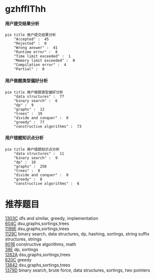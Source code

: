 # gzhffIThh

<!-- tabs:start -->



#### **用户提交结果分析**

```mermaid
pie title 用户提交结果分析
    "Accepted" :  45
    "Rejected" :  0
    "Wrong answer" :  41
    "Runtime error" :  8
    "Time limit exceeded" :  1
    "Memory limit exceeded" :  0
    "Compilation error" :  4
    "Partial" :  0
```

#### **用户做题类型偏好分析**

```mermaid
pie title 用户做题类型偏好分析
    "data structures" :  77
    "binary search" :  6
    "dp" :  9
    "graphs" :  12
    "trees" :  19
    "divide and conquer" :  0
    "greedy" :  77
    "constructive algorithms" :  73
```
#### **用户错题知识点分析**

```mermaid
pie title 用户错题知识点分析
    "data structures" :  11
    "binary search" :  9
    "dp" :  10
    "graphs" :  250
    "trees" :  0
    "divide and conquer" :  0
    "greedy" :  8
    "constructive algorithms" :  6
```



<!-- tabs:end -->
# 推荐题目
[1303C](https://codeforces.com/contest/1303/problem/C)		dfs and similar,
                        greedy,
                        implementation		  
[604C](https://codeforces.com/contest/604/problem/C)		dsu,graphs,sortings,trees		  
[1199E](https://codeforces.com/contest/1199/problem/E)		dsu,graphs,sortings,trees		  
[1129C](https://codeforces.com/contest/1129/problem/C)		binary search,
                        data structures,
                        dp,
                        hashing,
                        sortings,
                        string suffix structures,
                        strings		  
[901B](https://codeforces.com/contest/901/problem/B)		constructive algorithms,
                        math		  
[38E](https://codeforces.com/contest/38/problem/E)		dp,
                        sortings		  
[1262A](https://codeforces.com/contest/1262/problem/A)		dsu,graphs,sortings,trees		  
[620C](https://codeforces.com/contest/620/problem/C)		greedy		  
[13842](https://codeforces.com/contest/1384/problem/2)		dsu,graphs,sortings,trees		  
[1379D](https://codeforces.com/contest/1379/problem/D)		binary search,
                        brute force,
                        data structures,
                        sortings,
                        two pointers		  

